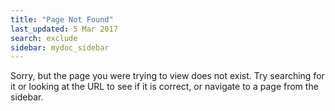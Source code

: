 ```yaml
---
title: "Page Not Found"
last_updated: 5 Mar 2017
search: exclude
sidebar: mydoc_sidebar
---  
```


Sorry, but the page you were trying to view does not exist. Try
searching for it or looking at the URL to see if it is correct,
or navigate to a page from the sidebar.
